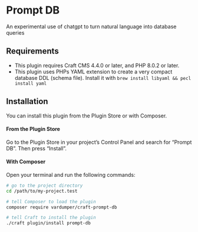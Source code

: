 # Prompt DB

An experimental use of chatgpt to turn natural language into database queries

## Requirements

* This plugin requires Craft CMS 4.4.0 or later, and PHP 8.0.2 or later.
* This plugin uses PHPs YAML extension to create a very compact database DDL (schema file). Install it with `brew install libyaml && pecl install yaml`

## Installation

You can install this plugin from the Plugin Store or with Composer.

#### From the Plugin Store

Go to the Plugin Store in your project’s Control Panel and search for “Prompt DB”. Then press “Install”.

#### With Composer

Open your terminal and run the following commands:

```bash
# go to the project directory
cd /path/to/my-project.test

# tell Composer to load the plugin
composer require vardumper/craft-prompt-db

# tell Craft to install the plugin
./craft plugin/install prompt-db
```
